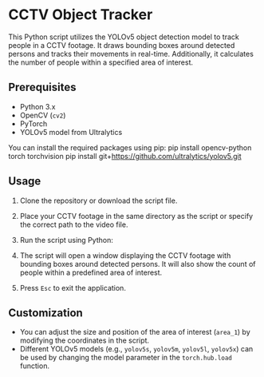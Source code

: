 # CCTV Object Tracker

This Python script utilizes the YOLOv5 object detection model to track people in a CCTV footage. It draws bounding boxes around detected persons and tracks their movements in real-time. Additionally, it calculates the number of people within a specified area of interest.

## Prerequisites

- Python 3.x
- OpenCV (`cv2`)
- PyTorch
- YOLOv5 model from Ultralytics

You can install the required packages using pip:
pip install opencv-python torch torchvision
pip install git+https://github.com/ultralytics/yolov5.git


## Usage

1. Clone the repository or download the script file.
2. Place your CCTV footage in the same directory as the script or specify the correct path to the video file.
3. Run the script using Python:


4. The script will open a window displaying the CCTV footage with bounding boxes around detected persons. It will also show the count of people within a predefined area of interest.

5. Press `Esc` to exit the application.

## Customization

- You can adjust the size and position of the area of interest (`area_1`) by modifying the coordinates in the script.
- Different YOLOv5 models (e.g., `yolov5s`, `yolov5m`, `yolov5l`, `yolov5x`) can be used by changing the model parameter in the `torch.hub.load` function.



